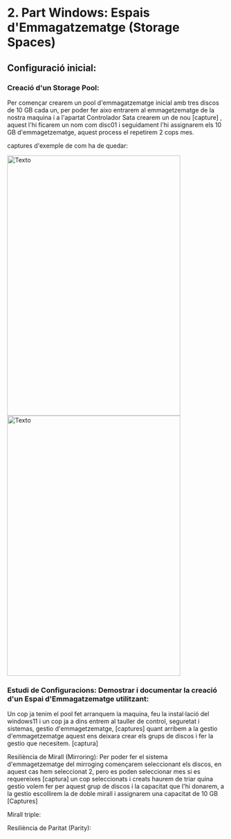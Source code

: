 # 2. Part Windows: Espais d'Emmagatzematge (Storage Spaces)

## Configuració inicial: 

### Creació d'un Storage Pool: 

Per començar crearem un pool d'emmagatzematge inicial amb tres discos de 10 GB cada un, per poder fer aixo entrarem al emmagetzematge de la nostra maquina i a l'apartat Controlador Sata crearem un de nou [capture] , aquest l'hi ficarem un nom com disc01 i seguidament l'hi assignarem els 10 GB d'emmagetzematge, aquest process el repetirem 2 cops mes.

captures d'exemple de com ha de quedar:

<img src="img/maquina2.png" alt="Texto" width="400" height="600">

<img src="img/maquina3.png" alt="Texto" width="400" height="600">

### Estudi de Configuracions: Demostrar i documentar la creació d'un Espai d'Emmagatzematge utilitzant:

Un cop ja tenim el pool fet arranquem la maquina, feu la instal·lació del windows11 i un cop ja a dins entrem al tauller de control, seguretat i sistemas, gestio d'emmagetzematge, [captures] quant arribem a la gestio d'emmagetzematge aquest ens deixara crear els grups de discos i fer la gestio que necesitem. [captura]

Resiliència de Mirall (Mirroring): Per poder fer el sistema d'emmagetzematge del mirroging començarem seleccionant els discos, en aquest cas hem seleccionat 2, pero es poden seleccionar mes si es requereixes [captura] un cop seleccionats i creats haurem de triar quina gestio volem fer per aquest grup de discos i la capacitat que l'hi donarem, a la gestio escollirem la de doble mirall i assignarem una capacitat de 10 GB [Captures] 

Mirall triple: 

Resiliència de Paritat (Parity):




